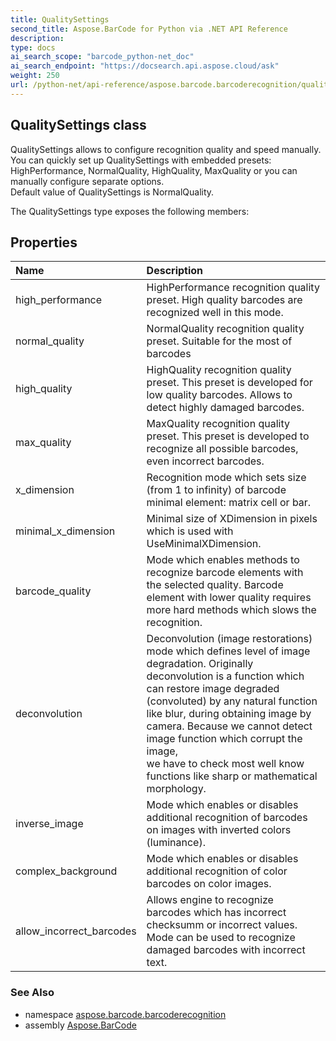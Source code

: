 ```yaml
---
title: QualitySettings
second_title: Aspose.BarCode for Python via .NET API Reference
description: 
type: docs
ai_search_scope: "barcode_python-net_doc"
ai_search_endpoint: "https://docsearch.api.aspose.cloud/ask"
weight: 250
url: /python-net/api-reference/aspose.barcode.barcoderecognition/qualitysettings/
---
```


## QualitySettings class

QualitySettings allows to configure recognition quality and speed manually.<br/>            You can quickly set up QualitySettings with embedded presets: HighPerformance, NormalQuality, HighQuality, MaxQuality or you can manually configure separate options.<br/>            Default value of QualitySettings is NormalQuality.

The QualitySettings type exposes the following members:
## Properties
| Name | Description |
| :- | :- |
|high_performance|HighPerformance recognition quality preset. High quality barcodes are recognized well in this mode.|
|normal_quality|NormalQuality recognition quality preset. Suitable for the most of barcodes|
|high_quality|HighQuality recognition quality preset. This preset is developed for low quality barcodes. Allows to detect highly damaged barcodes.|
|max_quality|MaxQuality recognition quality preset. This preset is developed to recognize all possible barcodes, even incorrect barcodes.|
|x_dimension|Recognition mode which sets size (from 1 to infinity) of barcode minimal element: matrix cell or bar.|
|minimal_x_dimension|Minimal size of XDimension in pixels which is used with UseMinimalXDimension.|
|barcode_quality|Mode which enables methods to recognize barcode elements with the selected quality. Barcode element with lower quality requires more hard methods which slows the recognition.|
|deconvolution|Deconvolution (image restorations) mode which defines level of image degradation. Originally deconvolution is a function which can restore image degraded <br/>            (convoluted) by any natural function like blur, during obtaining image by camera. Because we cannot detect image function which corrupt the image, <br/>            we have to check most well know functions like sharp or mathematical morphology.|
|inverse_image|Mode which enables or disables additional recognition of barcodes on images with inverted colors (luminance).|
|complex_background|Mode which enables or disables additional recognition of color barcodes on color images.|
|allow_incorrect_barcodes|Allows engine to recognize barcodes which has incorrect checksumm or incorrect values. Mode can be used to recognize damaged barcodes with incorrect text.|

### See Also

* namespace [aspose.barcode.barcoderecognition](/barcode/python-net/api-reference/aspose.barcode.barcoderecognition/)
* assembly [Aspose.BarCode](/barcode/python-net/api-reference/)

